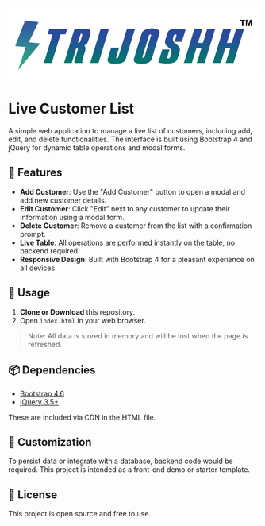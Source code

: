 ![Image Alt](https://github.com/Spsepl/EV-Customer/blob/b46b695b51186e8702a92f8c2b64c33febcc8211/logo.png)

# Live Customer List

A simple web application to manage a live list of customers, including add, edit, and delete functionalities. The interface is built using Bootstrap 4 and jQuery for dynamic table operations and modal forms.

## 🚀 Features

- **Add Customer**: Use the "Add Customer" button to open a modal and add new customer details.
- **Edit Customer**: Click "Edit" next to any customer to update their information using a modal form.
- **Delete Customer**: Remove a customer from the list with a confirmation prompt.
- **Live Table**: All operations are performed instantly on the table, no backend required.
- **Responsive Design**: Built with Bootstrap 4 for a pleasant experience on all devices.

## 🧪 Usage

1. **Clone or Download** this repository.
2. Open `index.html` in your web browser.

> Note: All data is stored in memory and will be lost when the page is refreshed.

## 📦 Dependencies

- [Bootstrap 4.6](https://getbootstrap.com/)
- [jQuery 3.5+](https://jquery.com/)

These are included via CDN in the HTML file.

## 🔧 Customization

To persist data or integrate with a database, backend code would be required. This project is intended as a front-end demo or starter template.

## 📄 License

This project is open source and free to use.
